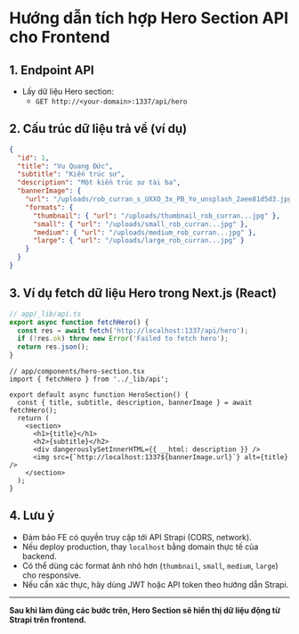 # Hướng dẫn tích hợp Hero Section API cho Frontend

## 1. Endpoint API
- Lấy dữ liệu Hero section:
  - `GET http://<your-domain>:1337/api/hero`

## 2. Cấu trúc dữ liệu trả về (ví dụ)
```json
{
  "id": 1,
  "title": "Vu Quang Đức",
  "subtitle": "Kiến trúc sư",
  "description": "Một kiến trúc sư tài ba",
  "bannerImage": {
    "url": "/uploads/rob_curran_s_UXXO_3x_PB_Yo_unsplash_2aee81d5d3.jpg",
    "formats": {
      "thumbnail": { "url": "/uploads/thumbnail_rob_curran...jpg" },
      "small": { "url": "/uploads/small_rob_curran...jpg" },
      "medium": { "url": "/uploads/medium_rob_curran...jpg" },
      "large": { "url": "/uploads/large_rob_curran...jpg" }
    }
  }
}
```

## 3. Ví dụ fetch dữ liệu Hero trong Next.js (React)
```ts
// app/_lib/api.ts
export async function fetchHero() {
  const res = await fetch('http://localhost:1337/api/hero');
  if (!res.ok) throw new Error('Failed to fetch hero');
  return res.json();
}
```

```tsx
// app/components/hero-section.tsx
import { fetchHero } from '../_lib/api';

export default async function HeroSection() {
  const { title, subtitle, description, bannerImage } = await fetchHero();
  return (
    <section>
      <h1>{title}</h1>
      <h2>{subtitle}</h2>
      <div dangerouslySetInnerHTML={{ __html: description }} />
      <img src={`http://localhost:1337${bannerImage.url}`} alt={title} />
    </section>
  );
}
```

## 4. Lưu ý
- Đảm bảo FE có quyền truy cập tới API Strapi (CORS, network).
- Nếu deploy production, thay `localhost` bằng domain thực tế của backend.
- Có thể dùng các format ảnh nhỏ hơn (`thumbnail`, `small`, `medium`, `large`) cho responsive.
- Nếu cần xác thực, hãy dùng JWT hoặc API token theo hướng dẫn Strapi.

---
**Sau khi làm đúng các bước trên, Hero Section sẽ hiển thị dữ liệu động từ Strapi trên frontend.** 